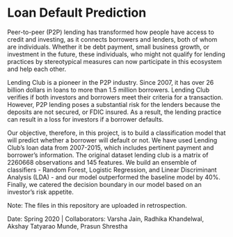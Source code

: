 # Loan Default Prediction

Peer-to-peer (P2P) lending has transformed how people have access to credit and investing, as it connects borrowers and lenders, both of whom are individuals. Whether it be debt payment, small business growth, or investment in the future, these individuals, who might not qualify for lending practices by stereotypical measures can now participate in this ecosystem and help each other.

Lending Club is a pioneer in the P2P industry. Since 2007, it has over 26 billion dollars in loans to more than 1.5 million borrowers. Lending Club verifies if both investors and borrowers meet their criteria for a transaction. However, P2P lending poses a substantial risk for the lenders because the deposits are not secured, or FDIC insured. As a result, the lending practice can result in a loss for investors if a borrower defaults.

Our objective, therefore, in this project, is to build a classification model that will predict whether a borrower will default or not. We have used Lending Club’s loan data from 2007-2015, which includes pertinent payment and borrower’s information. The original dataset lending club is a matrix of 2260668 observations and 145 features. We build an ensemble of classifiers - Random Forest, Logistic Regression, and Linear Discriminant Analysis (LDA) - and our model outperformed the baseline model by 40%. Finally, we catered the decision boundary in our model based on an investor’s risk appetite.

Note: The files in this repository are uploaded in retrospection.

Date: Spring 2020 | Collaborators: Varsha Jain, Radhika Khandelwal, Akshay Tatyarao Munde, Prasun Shrestha
